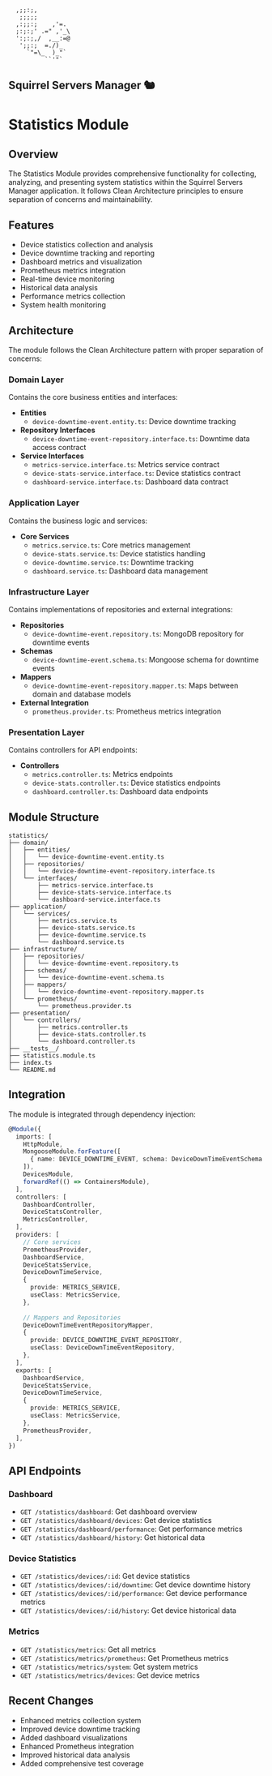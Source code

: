 ```
  ,;;:;,
   ;;;;;
  ,:;;:;    ,'=.
  ;:;:;' .=" ,'_\
  ':;:;,/  ,__:=@
   ';;:;  =./)_
     `"=\_  )_"`
          ``'"`
```
Squirrel Servers Manager 🐿️
---
# Statistics Module

## Overview

The Statistics Module provides comprehensive functionality for collecting, analyzing, and presenting system statistics within the Squirrel Servers Manager application. It follows Clean Architecture principles to ensure separation of concerns and maintainability.

## Features

- Device statistics collection and analysis
- Device downtime tracking and reporting
- Dashboard metrics and visualization
- Prometheus metrics integration
- Real-time device monitoring
- Historical data analysis
- Performance metrics collection
- System health monitoring

## Architecture

The module follows the Clean Architecture pattern with proper separation of concerns:

### Domain Layer

Contains the core business entities and interfaces:

- **Entities**
  - `device-downtime-event.entity.ts`: Device downtime tracking
- **Repository Interfaces**
  - `device-downtime-event-repository.interface.ts`: Downtime data access contract
- **Service Interfaces**
  - `metrics-service.interface.ts`: Metrics service contract
  - `device-stats-service.interface.ts`: Device statistics contract
  - `dashboard-service.interface.ts`: Dashboard data contract

### Application Layer

Contains the business logic and services:

- **Core Services**
  - `metrics.service.ts`: Core metrics management
  - `device-stats.service.ts`: Device statistics handling
  - `device-downtime.service.ts`: Downtime tracking
  - `dashboard.service.ts`: Dashboard data management

### Infrastructure Layer

Contains implementations of repositories and external integrations:

- **Repositories**
  - `device-downtime-event.repository.ts`: MongoDB repository for downtime events
- **Schemas**
  - `device-downtime-event.schema.ts`: Mongoose schema for downtime events
- **Mappers**
  - `device-downtime-event-repository.mapper.ts`: Maps between domain and database models
- **External Integration**
  - `prometheus.provider.ts`: Prometheus metrics integration

### Presentation Layer

Contains controllers for API endpoints:

- **Controllers**
  - `metrics.controller.ts`: Metrics endpoints
  - `device-stats.controller.ts`: Device statistics endpoints
  - `dashboard.controller.ts`: Dashboard data endpoints

## Module Structure

```
statistics/
├── domain/
│   ├── entities/
│   │   └── device-downtime-event.entity.ts
│   ├── repositories/
│   │   └── device-downtime-event-repository.interface.ts
│   └── interfaces/
│       ├── metrics-service.interface.ts
│       ├── device-stats-service.interface.ts
│       └── dashboard-service.interface.ts
├── application/
│   └── services/
│       ├── metrics.service.ts
│       ├── device-stats.service.ts
│       ├── device-downtime.service.ts
│       └── dashboard.service.ts
├── infrastructure/
│   ├── repositories/
│   │   └── device-downtime-event.repository.ts
│   ├── schemas/
│   │   └── device-downtime-event.schema.ts
│   ├── mappers/
│   │   └── device-downtime-event-repository.mapper.ts
│   └── prometheus/
│       └── prometheus.provider.ts
├── presentation/
│   └── controllers/
│       ├── metrics.controller.ts
│       ├── device-stats.controller.ts
│       └── dashboard.controller.ts
├── __tests__/
├── statistics.module.ts
├── index.ts
└── README.md
```

## Integration

The module is integrated through dependency injection:

```typescript
@Module({
  imports: [
    HttpModule,
    MongooseModule.forFeature([
      { name: DEVICE_DOWNTIME_EVENT, schema: DeviceDownTimeEventSchema },
    ]),
    DevicesModule,
    forwardRef(() => ContainersModule),
  ],
  controllers: [
    DashboardController,
    DeviceStatsController,
    MetricsController,
  ],
  providers: [
    // Core services
    PrometheusProvider,
    DashboardService,
    DeviceStatsService,
    DeviceDownTimeService,
    {
      provide: METRICS_SERVICE,
      useClass: MetricsService,
    },
    
    // Mappers and Repositories
    DeviceDownTimeEventRepositoryMapper,
    {
      provide: DEVICE_DOWNTIME_EVENT_REPOSITORY,
      useClass: DeviceDownTimeEventRepository,
    },
  ],
  exports: [
    DashboardService,
    DeviceStatsService,
    DeviceDownTimeService,
    {
      provide: METRICS_SERVICE,
      useClass: MetricsService,
    },
    PrometheusProvider,
  ],
})
```

## API Endpoints

### Dashboard

- `GET /statistics/dashboard`: Get dashboard overview
- `GET /statistics/dashboard/devices`: Get device statistics
- `GET /statistics/dashboard/performance`: Get performance metrics
- `GET /statistics/dashboard/history`: Get historical data

### Device Statistics

- `GET /statistics/devices/:id`: Get device statistics
- `GET /statistics/devices/:id/downtime`: Get device downtime history
- `GET /statistics/devices/:id/performance`: Get device performance metrics
- `GET /statistics/devices/:id/history`: Get device historical data

### Metrics

- `GET /statistics/metrics`: Get all metrics
- `GET /statistics/metrics/prometheus`: Get Prometheus metrics
- `GET /statistics/metrics/system`: Get system metrics
- `GET /statistics/metrics/devices`: Get device metrics

## Recent Changes

- Enhanced metrics collection system
- Improved device downtime tracking
- Added dashboard visualizations
- Enhanced Prometheus integration
- Improved historical data analysis
- Added comprehensive test coverage
